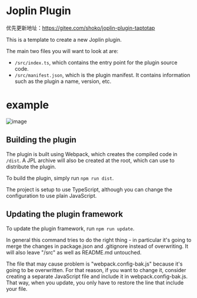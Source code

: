 # Joplin Plugin

优先更新地址：https://gitee.com/shoko/joplin-plugin-taptotap

This is a template to create a new Joplin plugin.

The main two files you will want to look at are:

- `/src/index.ts`, which contains the entry point for the plugin source code.
- `/src/manifest.json`, which is the plugin manifest. It contains information such as the plugin a name, version, etc.

# example
![image](https://user-images.githubusercontent.com/3354431/225245626-4f266745-9383-41dd-9eeb-54930bc1ad06.png)


## Building the plugin

The plugin is built using Webpack, which creates the compiled code in `/dist`. A JPL archive will also be created at the root, which can use to distribute the plugin.

To build the plugin, simply run `npm run dist`.

The project is setup to use TypeScript, although you can change the configuration to use plain JavaScript.

## Updating the plugin framework

To update the plugin framework, run `npm run update`.

In general this command tries to do the right thing - in particular it's going to merge the changes in package.json and .gitignore instead of overwriting. It will also leave "/src" as well as README.md untouched.

The file that may cause problem is "webpack.config-bak.js" because it's going to be overwritten. For that reason, if you want to change it, consider creating a separate JavaScript file and include it in webpack.config-bak.js. That way, when you update, you only have to restore the line that include your file.
